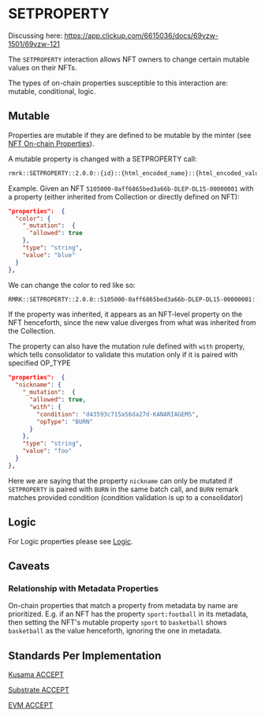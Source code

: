 # SETPROPERTY

Discussing here: https://app.clickup.com/6615036/docs/69vzw-1501/69vzw-121

The `SETPROPERTY` interaction allows NFT owners to change certain mutable values on their NFTs.

The types of on-chain properties susceptible to this interaction are: mutable, conditional, logic.

## Mutable

Properties are mutable if they are defined to be mutable by the minter (see
[NFT On-chain Properties](../entities/nft.md#on-chain-properties)).

A mutable property is changed with a SETPROPERTY call:

```txt
rmrk::SETPROPERTY::2.0.0::{id}::{html_encoded_name}::{html_encoded_value}
```

Example. Given an NFT `5105000-0aff6865bed3a66b-DLEP-DL15-00000001` with a property (either
inherited from Collection or directly defined on NFT):

```json
"properties":  {
  "color": {
    "_mutation":  {
      "allowed": true
    },
    "type": "string",
    "value": "blue"
  }
},
```

We can change the color to red like so:

```txt
RMRK::SETPROPERTY::2.0.0::5105000-0aff6865bed3a66b-DLEP-DL15-00000001::color::red
```

If the property was inherited, it appears as an NFT-level property on the NFT henceforth, since
the new value diverges from what was inherited from the Collection.

The property can also have the mutation rule defined with `with` property, which tells consolidator to validate this mutation only if it is paired with specified OP_TYPE 

```json
"properties":  {
  "nickname": {
    "_mutation":  {
      "allowed": true,
      "with": {
        "condition": "d43593c715a56da27d-KANARIAGEMS",
        "opType": "BURN"
      }
    },
    "type": "string",
    "value": "foo"
  }
},
```
Here we are saying that the property `nickname` can only be mutated if `SETPROPERTY` is paired with `BURN` in the same batch call, and `BURN` remark matches provided condition (condition validation is up to a consolidator)

## Logic

For Logic properties please see [Logic](logic.md).

## Caveats

### Relationship with Metadata Properties

On-chain properties that match a property from metadata by name are prioritized. E.g. if an NFT
has the property `sport:football` in its metadata, then setting the NFT's mutable property `sport`
to `basketball` shows `basketball` as the value henceforth, ignoring the one in metadata.

## Standards Per Implementation

[Kusama ACCEPT](../../kusama/interactions/accept.md)

[Substrate ACCEPT](../../substrate/interactions/accept.md)

[EVM ACCEPT](../../evm/interactions/accept.md)